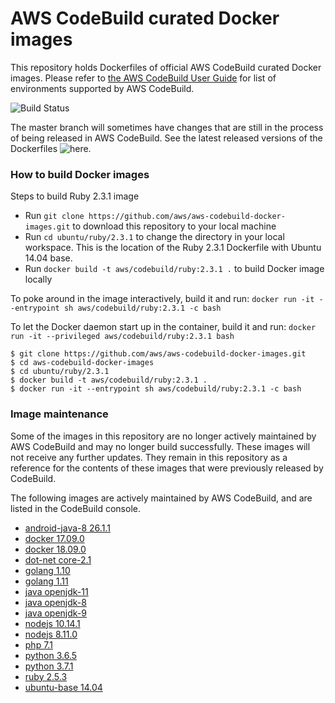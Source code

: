 # AWS CodeBuild curated Docker images

This repository holds Dockerfiles of official AWS CodeBuild curated Docker images. Please refer to [the AWS CodeBuild User Guide](http://docs.aws.amazon.com/codebuild/latest/userguide/build-env-ref.html) for list of environments supported by AWS CodeBuild.

![Build Status](https://codebuild.us-west-2.amazonaws.com/badges?uuid=eyJlbmNyeXB0ZWREYXRhIjoiSkJibVVQVEpvUms1cmw3YVlnU1hSdkpBQ0c5SFgyTkJXMFBFdEU2SWtySHREcUlUVlRhbW4zMEd3NlhsOWIzUWgvRkxhUWVSSTFPZGNNakNHRVNLalY0PSIsIml2UGFyYW1ldGVyU3BlYyI6IlV0QjBRZXRvS0F5dE5vbTciLCJtYXRlcmlhbFNldFNlcmlhbCI6MX0%3D&branch=master)

The master branch will sometimes have changes that are still in the process of being released in AWS CodeBuild.  See the latest released versions of the Dockerfiles ![here](https://github.com/aws/aws-codebuild-docker-images/releases).

### How to build Docker images

Steps to build Ruby 2.3.1 image

* Run `git clone https://github.com/aws/aws-codebuild-docker-images.git` to download this repository to your local machine
* Run `cd ubuntu/ruby/2.3.1` to change the directory in your local workspace. This is the location of the Ruby 2.3.1 Dockerfile with Ubuntu 14.04 base.
* Run `docker build -t aws/codebuild/ruby:2.3.1 .` to build Docker image locally

To poke around in the image interactively, build it and run:
`docker run -it --entrypoint sh aws/codebuild/ruby:2.3.1 -c bash`

To let the Docker daemon start up in the container, build it and run:
`docker run -it --privileged aws/codebuild/ruby:2.3.1 bash`

```
$ git clone https://github.com/aws/aws-codebuild-docker-images.git
$ cd aws-codebuild-docker-images
$ cd ubuntu/ruby/2.3.1
$ docker build -t aws/codebuild/ruby:2.3.1 .
$ docker run -it --entrypoint sh aws/codebuild/ruby:2.3.1 -c bash
```

### Image maintenance

Some of the images in this repository are no longer actively maintained by AWS CodeBuild and may no longer build successfully.  These images will not receive any further updates.  They remain in this repository as a reference for the contents of these images that were previously released by CodeBuild.

The following images are actively maintained by AWS CodeBuild, and are listed in the CodeBuild console.

+ [android-java-8 26.1.1](ubuntu/android-java-8/26.1.1)
+ [docker 17.09.0](ubuntu/docker/17.09.0)
+ [docker 18.09.0](ubuntu/docker/18.09.0)
+ [dot-net core-2.1](ubuntu/dot-net/core-2.1)
+ [golang 1.10](ubuntu/golang/1.10)
+ [golang 1.11](ubuntu/golang/1.11)
+ [java openjdk-11](ubuntu/java/openjdk-11)
+ [java openjdk-8](ubuntu/java/openjdk-8)
+ [java openjdk-9](ubuntu/java/openjdk-9)
+ [nodejs 10.14.1](ubuntu/nodejs/10.14.1)
+ [nodejs 8.11.0](ubuntu/nodejs/8.11.0)
+ [php 7.1](ubuntu/php/7.1)
+ [python 3.6.5](ubuntu/python/3.6.5)
+ [python 3.7.1](ubuntu/python/3.7.1)
+ [ruby 2.5.3](ubuntu/ruby/2.5.3)
+ [ubuntu-base 14.04](ubuntu/ubuntu-base/14.04)

